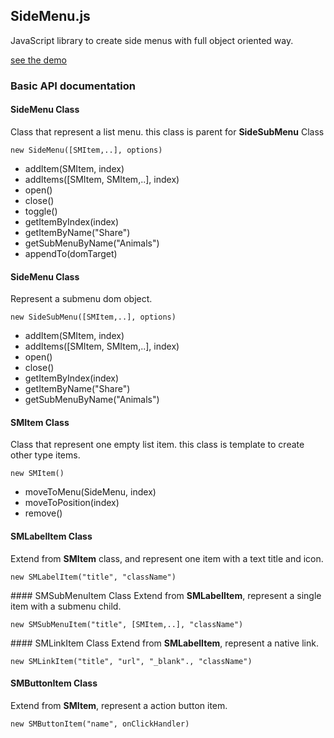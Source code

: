 ## SideMenu.js

JavaScript library to create side menus with full object oriented way.

[see the demo](http://osobrevilla.github.io/sidemenu.js/)

### Basic API documentation
#### SideMenu Class

Class that represent a list menu. this class is parent for **SideSubMenu** Class

`new SideMenu([SMItem,..], options)`

* addItem(SMItem, index)
* addItems([SMItem, SMItem,..], index)
* open()
* close()
* toggle()
* getItemByIndex(index)
* getItemByName("Share")
* getSubMenuByName("Animals")
* appendTo(domTarget)

#### SideMenu Class

Represent a submenu dom object.

`new SideSubMenu([SMItem,..], options)`

* addItem(SMItem, index)
* addItems([SMItem, SMItem,..], index)
* open()
* close()
* getItemByIndex(index)
* getItemByName("Share")
* getSubMenuByName("Animals")

#### SMItem Class

Class that represent one empty list item. this class is template to create other type items.

`new SMItem()`

* moveToMenu(SideMenu, index)
* moveToPosition(index)
* remove()

#### SMLabelItem Class
Extend from **SMItem** class, and represent one item with a text title and icon.

`new SMLabelItem("title", "className")`

#### SMSubMenuItem Class
Extend from **SMLabelItem**, represent a single item with a submenu child.

`new SMSubMenuItem("title", [SMItem,..], "className")`

#### SMLinkItem Class
Extend from **SMLabelItem**, represent a native link.

`new SMLinkItem("title", "url", "_blank"., "className")`

#### SMButtonItem Class

Extend from **SMItem**, represent a action button item.

`new SMButtonItem("name", onClickHandler)`
